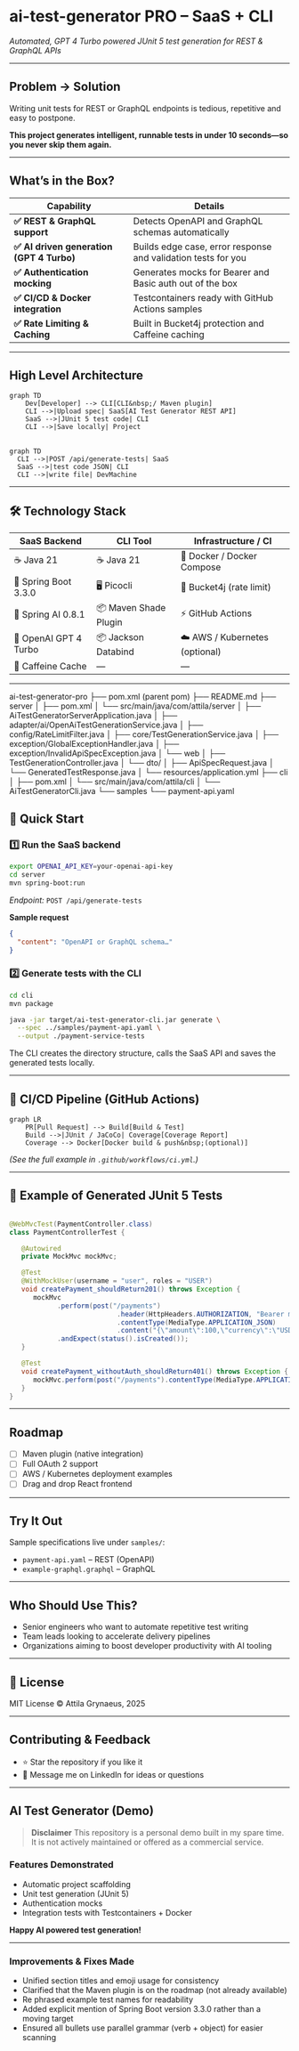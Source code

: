 # ai-test-generator PRO – SaaS + CLI

*Automated, GPT 4 Turbo powered JUnit 5 test generation for REST & GraphQL APIs*

---

## Problem → Solution

Writing unit tests for REST or GraphQL endpoints is tedious, repetitive and easy to postpone.

**This project generates intelligent, runnable tests in under 10 seconds—so you never skip them again.**

---

## What’s in the Box?

| Capability                               | Details                                                       |
|------------------------------------------|---------------------------------------------------------------|
| **✅ REST & GraphQL support**             | Detects OpenAPI and GraphQL schemas automatically             |
| **✅ AI driven generation (GPT 4 Turbo)** | Builds edge case, error response and validation tests for you |
| **✅ Authentication mocking**             | Generates mocks for Bearer and Basic auth out of the box      |
| **✅ CI/CD & Docker integration**         | Testcontainers ready with GitHub Actions samples              |
| **✅ Rate Limiting & Caching**            | Built in Bucket4j protection and Caffeine caching             |

---

## High Level Architecture

```mermaid
graph TD
    Dev[Developer] --> CLI[CLI&nbsp;/ Maven plugin]
    CLI -->|Upload spec| SaaS[AI Test Generator REST API]
    SaaS -->|JUnit 5 test code| CLI
    CLI -->|Save locally| Project
```

##   

```mermaid
graph TD
  CLI -->|POST /api/generate-tests| SaaS
  SaaS -->|test code JSON| CLI
  CLI -->|write file| DevMachine
```

---

## 🛠️ Technology Stack

| SaaS Backend          | CLI Tool              | Infrastructure / CI            |
|-----------------------|-----------------------|--------------------------------|
| ☕ Java 21             | ☕ Java 21             | 🐳 Docker / Docker Compose     |
| 🌱 Spring Boot 3.3.0  | 🖥 Picocli            | 🚦 Bucket4j (rate limit)       |
| 🤖 Spring AI 0.8.1    | 📦 Maven Shade Plugin | ⚡ GitHub Actions               |
| 🧠 OpenAI GPT 4 Turbo | 📦 Jackson Databind   | ☁️ AWS / Kubernetes (optional) |
| 🚀 Caffeine Cache     | —                     | —                              |

---


ai-test-generator-pro
├── pom.xml (parent pom)
├── README.md
├── server
│ ├── pom.xml
│ └── src/main/java/com/attila/server
│ ├── AiTestGeneratorServerApplication.java
│ ├── adapter/ai/OpenAiTestGenerationService.java
│ ├── config/RateLimitFilter.java
│ ├── core/TestGenerationService.java
│ ├── exception/GlobalExceptionHandler.java
│ ├── exception/InvalidApiSpecException.java
│ └── web
│ ├── TestGenerationController.java
│ └── dto/
│ ├── ApiSpecRequest.java
│ └── GeneratedTestResponse.java
│ └── resources/application.yml
├── cli
│ ├── pom.xml
│ └── src/main/java/com/attila/cli
│ └── AiTestGeneratorCli.java
└── samples
└── payment-api.yaml

## 🚦 Quick Start

### 1️⃣ Run the SaaS backend

```bash
export OPENAI_API_KEY=your-openai-api-key
cd server
mvn spring-boot:run
```

*Endpoint:* `POST /api/generate-tests`

**Sample request**

```json
{
  "content": "OpenAPI or GraphQL schema…"
}
```

### 2️⃣ Generate tests with the CLI

```bash
cd cli
mvn package

java -jar target/ai-test-generator-cli.jar generate \
  --spec ../samples/payment-api.yaml \
  --output ./payment-service-tests
```

The CLI creates the directory structure, calls the SaaS API and saves the generated tests locally.

---

## 📌 CI/CD Pipeline (GitHub Actions)

```mermaid
graph LR
    PR[Pull Request] --> Build[Build & Test]
    Build -->|JUnit / JaCoCo| Coverage[Coverage Report]
    Coverage --> Docker[Docker build & push&nbsp;(optional)]
```

*(See the full example in `.github/workflows/ci.yml`.)*

---

## 📌 Example of Generated JUnit 5 Tests

```java

@WebMvcTest(PaymentController.class)
class PaymentControllerTest {

   @Autowired
   private MockMvc mockMvc;

   @Test
   @WithMockUser(username = "user", roles = "USER")
   void createPayment_shouldReturn201() throws Exception {
      mockMvc
            .perform(post("/payments")
                           .header(HttpHeaders.AUTHORIZATION, "Bearer mock-token")
                           .contentType(MediaType.APPLICATION_JSON)
                           .content("{\"amount\":100,\"currency\":\"USD\"}"))
            .andExpect(status().isCreated());
   }

   @Test
   void createPayment_withoutAuth_shouldReturn401() throws Exception {
      mockMvc.perform(post("/payments").contentType(MediaType.APPLICATION_JSON).content("{\"amount\":100,\"currency\":\"USD\"}")).andExpect(status().isUnauthorized());
   }
}
```

---

## Roadmap

* [ ] Maven plugin (native integration)
* [ ] Full OAuth 2 support
* [ ] AWS / Kubernetes deployment examples
* [ ] Drag and drop React frontend

---

## Try It Out

Sample specifications live under `samples/`:

* `payment-api.yaml` – REST (OpenAPI)
* `example-graphql.graphql` – GraphQL

---

## Who Should Use This?

* Senior engineers who want to automate repetitive test writing
* Team leads looking to accelerate delivery pipelines
* Organizations aiming to boost developer productivity with AI tooling

---

## 📄 License

MIT License © Attila Grynaeus, 2025

---

## Contributing & Feedback

* ⭐ Star the repository if you like it
* 📝 Message me on LinkedIn for ideas or questions

---

## AI Test Generator (Demo)

> **Disclaimer**
> This repository is a personal demo built in my spare time. It is not actively maintained or offered as a commercial service.

### Features Demonstrated

* Automatic project scaffolding
* Unit test generation (JUnit 5)
* Authentication mocks
* Integration tests with Testcontainers + Docker

**Happy AI powered test generation!**

---

### Improvements & Fixes Made

* Unified section titles and emoji usage for consistency
* Clarified that the Maven plugin is on the roadmap (not already available)
* Re phrased example test names for readability
* Added explicit mention of Spring Boot version 3.3.0 rather than a moving target
* Ensured all bullets use parallel grammar (verb + object) for easier scanning
